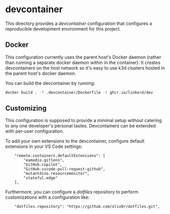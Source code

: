 # devcontainer

This directory provides a _devcontainer_ configuration that configures a
reproducible development environment for this project.

## Docker

This configuration currently uses the parent host's Docker daemon (rather than
running a separate docker daemon within in the container). It creates
devcontainers on the host network so it's easy to use k3d clusters hosted in the
parent host's docker daemon.

You can build the devcontainer by running:

```sh
docker build . -f .devcontainer/Dockerfile -t ghcr.io/linkerd/dev
```

## Customizing

This configuration is supposed to provide a minimal setup without catering to
any one developer's personal tastes. Devcontainers can be extended with per-user
configuration.

To add your own extensions to the devcontainer, configure default extensions in
your VS Code settings:

```jsonc
    "remote.containers.defaultExtensions": [
        "eamodio.gitlens",
        "GitHub.copilot",
        "GitHub.vscode-pull-request-github",
        "mutantdino.resourcemonitor",
        "stateful.edge"
    ],
```

Furthermore, you can configure a _dotfiles_ repository to perform customizations
with a configuration like:

```jsonc
    "dotfiles.repository": "https://github.com/olix0r/dotfiles.git",
```
